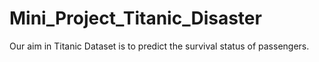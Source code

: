 # Mini_Project_Titanic_Disaster
Our aim in Titanic Dataset is to predict the survival status of passengers.
